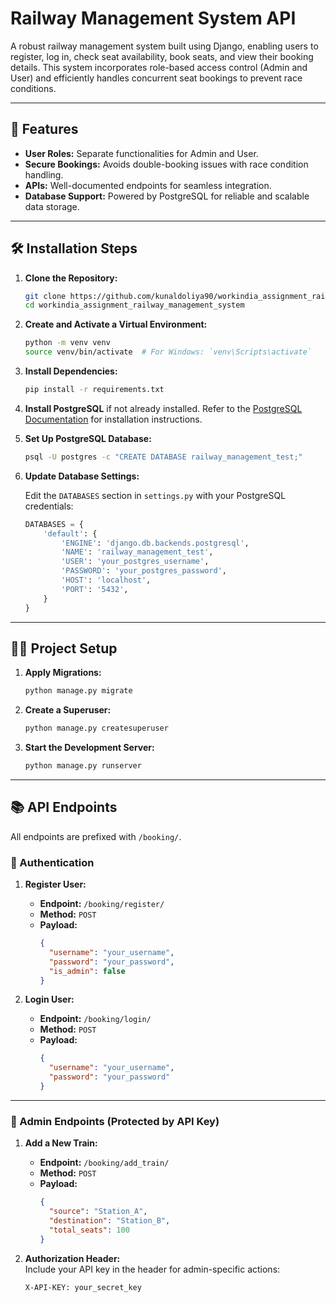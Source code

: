 # Railway Management System API

A robust railway management system built using Django, enabling users to register, log in, check seat availability, book seats, and view their booking details. This system incorporates role-based access control (Admin and User) and efficiently handles concurrent seat bookings to prevent race conditions.

---

## 🚀 Features

- **User Roles:** Separate functionalities for Admin and User.
- **Secure Bookings:** Avoids double-booking issues with race condition handling.
- **APIs:** Well-documented endpoints for seamless integration.
- **Database Support:** Powered by PostgreSQL for reliable and scalable data storage.

---

## 🛠️ Installation Steps

1. **Clone the Repository:**

    ```bash
    git clone https://github.com/kunaldoliya90/workindia_assignment_railway_management_system.git
    cd workindia_assignment_railway_management_system
    ```

2. **Create and Activate a Virtual Environment:**

    ```bash
    python -m venv venv
    source venv/bin/activate  # For Windows: `venv\Scripts\activate`
    ```

3. **Install Dependencies:**

    ```bash
    pip install -r requirements.txt
    ```

4. **Install PostgreSQL** if not already installed. Refer to the [PostgreSQL Documentation](https://www.postgresql.org/docs/) for installation instructions.

5. **Set Up PostgreSQL Database:**

    ```bash
    psql -U postgres -c "CREATE DATABASE railway_management_test;"
    ```

6. **Update Database Settings:**

    Edit the `DATABASES` section in `settings.py` with your PostgreSQL credentials:

    ```python
    DATABASES = {
        'default': {
            'ENGINE': 'django.db.backends.postgresql',
            'NAME': 'railway_management_test',
            'USER': 'your_postgres_username',
            'PASSWORD': 'your_postgres_password',
            'HOST': 'localhost',
            'PORT': '5432',
        }
    }
    ```

---

## 🧑‍💻 Project Setup

1. **Apply Migrations:**

    ```bash
    python manage.py migrate
    ```

2. **Create a Superuser:**

    ```bash
    python manage.py createsuperuser
    ```

3. **Start the Development Server:**

    ```bash
    python manage.py runserver
    ```

---

## 📚 API Endpoints

All endpoints are prefixed with `/booking/`.

### 🛂 Authentication

1. **Register User:**
   - **Endpoint:** `/booking/register/`
   - **Method:** `POST`
   - **Payload:**
     ```json
     {
       "username": "your_username",
       "password": "your_password",
       "is_admin": false
     }
     ```

2. **Login User:**
   - **Endpoint:** `/booking/login/`
   - **Method:** `POST`
   - **Payload:**
     ```json
     {
       "username": "your_username",
       "password": "your_password"
     }
     ```

---

### 🔑 Admin Endpoints (Protected by API Key)

1. **Add a New Train:**
   - **Endpoint:** `/booking/add_train/`
   - **Method:** `POST`
   - **Payload:**
     ```json
     {
       "source": "Station_A",
       "destination": "Station_B",
       "total_seats": 100
     }
     ```

2. **Authorization Header:**  
   Include your API key in the header for admin-specific actions:
   ```bash
   X-API-KEY: your_secret_key
